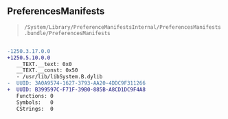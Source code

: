 ## PreferencesManifests

> `/System/Library/PreferenceManifestsInternal/PreferencesManifests.bundle/PreferencesManifests`

```diff

-1250.3.17.0.0
+1250.5.10.0.0
   __TEXT.__text: 0x0
   __TEXT.__const: 0x50
   - /usr/lib/libSystem.B.dylib
-  UUID: 3A0A9574-1627-3793-AA20-4DDC9F311266
+  UUID: B399597C-F71F-39B0-885B-A8CD1DC9F4A8
   Functions: 0
   Symbols:   0
   CStrings:  0

```
